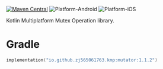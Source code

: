 [![Maven Central](https://img.shields.io/maven-central/v/io.github.zj565061763.kmp/mutator)](https://central.sonatype.com/search?q=g:io.github.zj565061763.kmp+mutator)
![Platform-Android](https://img.shields.io/badge/Platform-Android-brightgreen)
![Platform-iOS](https://img.shields.io/badge/Platform-iOS-brightgreen)

Kotlin Multiplatform Mutex Operation library.

# Gradle

```kotlin
implementation("io.github.zj565061763.kmp:mutator:1.1.2")
```
